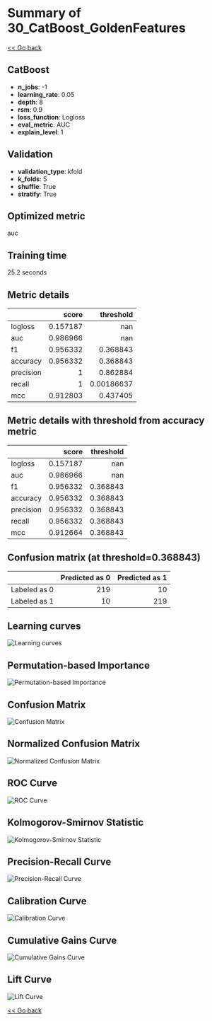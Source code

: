 # Summary of 30_CatBoost_GoldenFeatures

[<< Go back](../README.md)


## CatBoost
- **n_jobs**: -1
- **learning_rate**: 0.05
- **depth**: 8
- **rsm**: 0.9
- **loss_function**: Logloss
- **eval_metric**: AUC
- **explain_level**: 1

## Validation
 - **validation_type**: kfold
 - **k_folds**: 5
 - **shuffle**: True
 - **stratify**: True

## Optimized metric
auc

## Training time

25.2 seconds

## Metric details
|           |    score |    threshold |
|:----------|---------:|-------------:|
| logloss   | 0.157187 | nan          |
| auc       | 0.986966 | nan          |
| f1        | 0.956332 |   0.368843   |
| accuracy  | 0.956332 |   0.368843   |
| precision | 1        |   0.862884   |
| recall    | 1        |   0.00186637 |
| mcc       | 0.912803 |   0.437405   |


## Metric details with threshold from accuracy metric
|           |    score |   threshold |
|:----------|---------:|------------:|
| logloss   | 0.157187 |  nan        |
| auc       | 0.986966 |  nan        |
| f1        | 0.956332 |    0.368843 |
| accuracy  | 0.956332 |    0.368843 |
| precision | 0.956332 |    0.368843 |
| recall    | 0.956332 |    0.368843 |
| mcc       | 0.912664 |    0.368843 |


## Confusion matrix (at threshold=0.368843)
|              |   Predicted as 0 |   Predicted as 1 |
|:-------------|-----------------:|-----------------:|
| Labeled as 0 |              219 |               10 |
| Labeled as 1 |               10 |              219 |

## Learning curves
![Learning curves](learning_curves.png)

## Permutation-based Importance
![Permutation-based Importance](permutation_importance.png)
## Confusion Matrix

![Confusion Matrix](confusion_matrix.png)


## Normalized Confusion Matrix

![Normalized Confusion Matrix](confusion_matrix_normalized.png)


## ROC Curve

![ROC Curve](roc_curve.png)


## Kolmogorov-Smirnov Statistic

![Kolmogorov-Smirnov Statistic](ks_statistic.png)


## Precision-Recall Curve

![Precision-Recall Curve](precision_recall_curve.png)


## Calibration Curve

![Calibration Curve](calibration_curve_curve.png)


## Cumulative Gains Curve

![Cumulative Gains Curve](cumulative_gains_curve.png)


## Lift Curve

![Lift Curve](lift_curve.png)



[<< Go back](../README.md)
